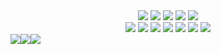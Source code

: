 <div style="diplay: flex;" align="center">
  <img src="https://img.shields.io/badge/Switch-E60012?style=for-the-badge&logo=nintendo-switch&logoColor=white" />
  <img src="https://img.shields.io/badge/battle.net-%2300AEFF.svg?style=for-the-badge&logo=battle.net&logoColor=white" />
  <img src="https://img.shields.io/badge/nVIDIA-%2376B900.svg?style=for-the-badge&logo=nVIDIA&logoColor=white" />
  <img src="https://img.shields.io/badge/Ubisoft-%23F5F5F5.svg?style=for-the-badge&logo=Ubisoft&logoColor=black" />
  <img src="https://img.shields.io/badge/unity-%23000000.svg?style=for-the-badge&logo=unity&logoColor=white" />
</div>

<div style="diplay: flex;" align="center">
  <img src="https://img.shields.io/badge/react-%2320232a.svg?style=for-the-badge&logo=react&logoColor=%2361DAFB" />
  <img src="https://img.shields.io/badge/React_Router-CA4245?style=for-the-badge&logo=react-router&logoColor=white" />
  <img src="https://img.shields.io/badge/redux-%23593d88.svg?style=for-the-badge&logo=redux&logoColor=white" />
  <img src="https://img.shields.io/badge/javascript-%23323330.svg?style=for-the-badge&logo=javascript&logoColor=%23F7DF1E" />
  <img src="https://img.shields.io/badge/tailwindcss-%2338B2AC.svg?style=for-the-badge&logo=tailwind-css&logoColor=white" />
  <img src="https://img.shields.io/badge/bootstrap-%23563D7C.svg?style=for-the-badge&logo=bootstrap&logoColor=white" />
  <img src="https://img.shields.io/badge/Babel-F9DC3e?style=for-the-badge&logo=babel&logoColor=black" />
</div>

<div style="display: flex;"  align="center">
  <div><img src="https://github-readme-stats.vercel.app/api?username=wilmer16&theme=tokyonight&show_icons=true&hide_border=true&count_private=true" /></div>
  <div><img src="https://github-readme-streak-stats.herokuapp.com/?user=wilmer16&theme=tokyonight&hide_border=true" /></div>
  <div"><img src="https://github-readme-stats.vercel.app/api/top-langs/?username=wilmer16&theme=tokyonight&show_icons=true&hide_border=true&layout=compact" /></div>
</div>
